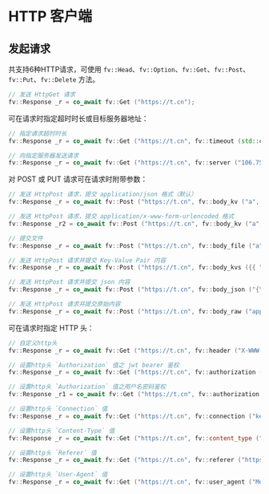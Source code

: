 # HTTP 客户端

## 发起请求

共支持6种HTTP请求，可使用 `fv::Head`、`fv::Option`、`fv::Get`、`fv::Post`、`fv::Put`、`fv::Delete` 方法。

```cpp
// 发送 HttpGet 请求
fv::Response _r = co_await fv::Get ("https://t.cn");
```

可在请求时指定超时时长或目标服务器地址：

```cpp
// 指定请求超时时长
fv::Response _r = co_await fv::Get ("https://t.cn", fv::timeout (std::chrono::seconds (10)));

// 向指定服务器发送请求
fv::Response _r = co_await fv::Get ("https://t.cn", fv::server ("106.75.237.200"));
```

对 POST 或 PUT 请求可在请求时附带参数：

```cpp
// 发送 HttpPost 请求，提交 application/json 格式（默认）
fv::Response _r = co_await fv::Post ("https://t.cn", fv::body_kv ("a", "aaa"));

// 发送 HttpPost 请求，提交 application/x-www-form-urlencoded 格式
fv::Response _r2 = co_await fv::Post ("https://t.cn", fv::body_kv ("a", "aaa"), fv::content_type ("application/x-www-form-urlencoded"));

// 提交文件
fv::Response _r = co_await fv::Post ("https://t.cn", fv::body_file ("a", "filename.txt", "content..."));

// 发送 HttpPost 请求并提交 Key-Value Pair 内容
fv::Response _r = co_await fv::Post ("https://t.cn", fv::body_kvs ({{ "a", "b" }, { "c", "d" }}));

// 发送 HttpPost 请求并提交 json 内容
fv::Response _r = co_await fv::Post ("https://t.cn", fv::body_json ("{\"a\":\"b\"}"));

// 发送 HttpPost 请求并提交原始内容
fv::Response _r = co_await fv::Post ("https://t.cn", fv::body_raw ("application/octet-stream", "aaa"));

```

可在请求时指定 HTTP 头：

```cpp
// 自定义http头
fv::Response _r = co_await fv::Get ("https://t.cn", fv::header ("X-WWW-Router", "123456789"));

// 设置http头 `Authorization` 值之 jwt bearer 鉴权
fv::Response _r = co_await fv::Get ("https://t.cn", fv::authorization ("Bearer XXXXXXXXXXXXX=="));

// 设置http头 `Authorization` 值之用户名密码鉴权
fv::Response _r1 = co_await fv::Get ("https://t.cn", fv::authorization ("admin", "123456"));

// 设置http头 `Connection` 值
fv::Response _r = co_await fv::Get ("https://t.cn", fv::connection ("keep-alive"));

// 设置http头 `Content-Type` 值
fv::Response _r = co_await fv::Get ("https://t.cn", fv::content_type ("application/octet-stream"));

// 设置http头 `Referer` 值
fv::Response _r = co_await fv::Get ("https://t.cn", fv::referer ("https://t.cn"));

// 设置http头 `User-Agent` 值
fv::Response _r = co_await fv::Get ("https://t.cn", fv::user_agent ("Mozilla/4.0 Chrome 2333"));
```

<!--
## HTTP pipeline

HTTP pipeline 是一种节省链接资源的方案。在发起并获取服务端返回之后，这个链接可以保留，继续下一个请求。这种方式对后续请求会节省系统资源开销以及 TCP 及 SSL 链接耗时。

下面给出 HTTP pipeline 使用方式：

```cpp
// 创建会话
fv::Session _sess {};

// 同一会话（TCP 链接）多次请求。协议、域名及端口没有变化则复用链接
fv::Response _r = co_await _sess.Get ("https://t.cn");
_r = co_await _sess.Get ("https://t.cn");
_r = co_await _sess.Get ("https://t.cn");
```
-->
